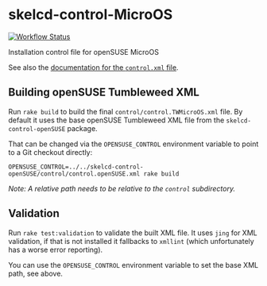 skelcd-control-MicroOS
===================

[![Workflow Status](https://github.com/yast/skelcd-control-MicroOS/workflows/CI/badge.svg?branch=master)](
https://github.com/yast/skelcd-control-MicroOS/actions?query=branch%3Amaster)

Installation control file for openSUSE MicroOS

See also the [documentation for the `control.xml` file][1].


## Building openSUSE Tumbleweed XML

Run `rake build` to build the final `control/control.TWMicroOS.xml` file. By
default it uses the base openSUSE Tumbleweed XML file from the
`skelcd-control-openSUSE` package.

That can be changed via the `OPENSUSE_CONTROL` environment variable to point to a Git
checkout directly:
``` shell
OPENSUSE_CONTROL=../../skelcd-control-openSUSE/control/control.openSUSE.xml rake build
```

*Note: A relative path needs to be relative to the `control` subdirectory.*

## Validation

Run `rake test:validation` to validate the built XML file. It uses `jing` for
XML validation, if that is not installed it fallbacks to `xmllint` (which
unfortunately has a worse error reporting).

You can use the `OPENSUSE_CONTROL` environment variable to set the base XML path,
see above.


[1]: https://github.com/yast/yast-installation/blob/master/doc/control-file.md
